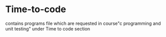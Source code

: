 # Time-to-code
contains programs file which are requested in course"c programming and unit testing" under Time to code section
